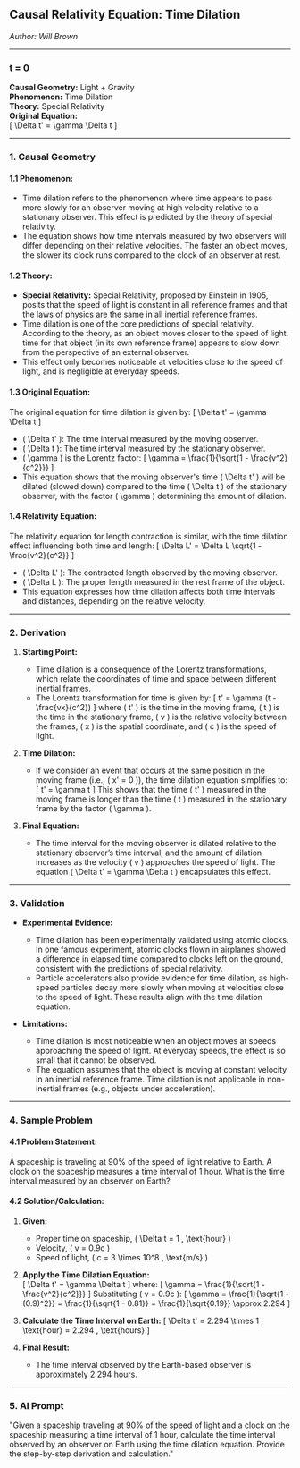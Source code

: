 ## **Causal Relativity Equation:** Time Dilation

*Author: Will Brown*  

---

### **t = 0**  
**Causal Geometry:** Light + Gravity  
**Phenomenon:** Time Dilation  
**Theory:** Special Relativity  
**Original Equation:**  
\[
\Delta t' = \gamma \Delta t
\]  

---

### **1. Causal Geometry**  
#### **1.1 Phenomenon:**  
- Time dilation refers to the phenomenon where time appears to pass more slowly for an observer moving at high velocity relative to a stationary observer. This effect is predicted by the theory of special relativity.  
- The equation shows how time intervals measured by two observers will differ depending on their relative velocities. The faster an object moves, the slower its clock runs compared to the clock of an observer at rest.  

#### **1.2 Theory:**  
- **Special Relativity:** Special Relativity, proposed by Einstein in 1905, posits that the speed of light is constant in all reference frames and that the laws of physics are the same in all inertial reference frames.  
- Time dilation is one of the core predictions of special relativity. According to the theory, as an object moves closer to the speed of light, time for that object (in its own reference frame) appears to slow down from the perspective of an external observer.  
- This effect only becomes noticeable at velocities close to the speed of light, and is negligible at everyday speeds.

#### **1.3 Original Equation:**  
The original equation for time dilation is given by:
\[
\Delta t' = \gamma \Delta t
\]
- \( \Delta t' \): The time interval measured by the moving observer.  
- \( \Delta t \): The time interval measured by the stationary observer.  
- \( \gamma \) is the Lorentz factor:
  \[
  \gamma = \frac{1}{\sqrt{1 - \frac{v^2}{c^2}}}
  \]
- This equation shows that the moving observer's time \( \Delta t' \) will be dilated (slowed down) compared to the time \( \Delta t \) of the stationary observer, with the factor \( \gamma \) determining the amount of dilation.

#### **1.4 Relativity Equation:**  
The relativity equation for length contraction is similar, with the time dilation effect influencing both time and length:
\[
\Delta L' = \Delta L \sqrt{1 - \frac{v^2}{c^2}}
\]
- \( \Delta L' \): The contracted length observed by the moving observer.  
- \( \Delta L \): The proper length measured in the rest frame of the object.  
- This equation expresses how time dilation affects both time intervals and distances, depending on the relative velocity.

---

### **2. Derivation**  
1. **Starting Point:**  
   - Time dilation is a consequence of the Lorentz transformations, which relate the coordinates of time and space between different inertial frames.  
   - The Lorentz transformation for time is given by:
     \[
     t' = \gamma (t - \frac{vx}{c^2})
     \]
     where \( t' \) is the time in the moving frame, \( t \) is the time in the stationary frame, \( v \) is the relative velocity between the frames, \( x \) is the spatial coordinate, and \( c \) is the speed of light.

2. **Time Dilation:**  
   - If we consider an event that occurs at the same position in the moving frame (i.e., \( x' = 0 \)), the time dilation equation simplifies to:
     \[
     t' = \gamma t
     \]
     This shows that the time \( t' \) measured in the moving frame is longer than the time \( t \) measured in the stationary frame by the factor \( \gamma \).

3. **Final Equation:**  
   - The time interval for the moving observer is dilated relative to the stationary observer’s time interval, and the amount of dilation increases as the velocity \( v \) approaches the speed of light. The equation \( \Delta t' = \gamma \Delta t \) encapsulates this effect.

---

### **3. Validation**  
- **Experimental Evidence:**  
  - Time dilation has been experimentally validated using atomic clocks. In one famous experiment, atomic clocks flown in airplanes showed a difference in elapsed time compared to clocks left on the ground, consistent with the predictions of special relativity.  
  - Particle accelerators also provide evidence for time dilation, as high-speed particles decay more slowly when moving at velocities close to the speed of light. These results align with the time dilation equation.  

- **Limitations:**  
  - Time dilation is most noticeable when an object moves at speeds approaching the speed of light. At everyday speeds, the effect is so small that it cannot be observed.  
  - The equation assumes that the object is moving at constant velocity in an inertial reference frame. Time dilation is not applicable in non-inertial frames (e.g., objects under acceleration).

---

### **4. Sample Problem**  
#### **4.1 Problem Statement:**  
A spaceship is traveling at 90% of the speed of light relative to Earth. A clock on the spaceship measures a time interval of 1 hour. What is the time interval measured by an observer on Earth?  

#### **4.2 Solution/Calculation:**  
1. **Given:**  
   - Proper time on spaceship, \( \Delta t = 1 \, \text{hour} \)  
   - Velocity, \( v = 0.9c \)  
   - Speed of light, \( c = 3 \times 10^8 \, \text{m/s} \)  

2. **Apply the Time Dilation Equation:**  
   \[
   \Delta t' = \gamma \Delta t
   \]
   where:
   \[
   \gamma = \frac{1}{\sqrt{1 - \frac{v^2}{c^2}}}
   \]
   Substituting \( v = 0.9c \):
   \[
   \gamma = \frac{1}{\sqrt{1 - (0.9)^2}} = \frac{1}{\sqrt{1 - 0.81}} = \frac{1}{\sqrt{0.19}} \approx 2.294
   \]

3. **Calculate the Time Interval on Earth:**
   \[
   \Delta t' = 2.294 \times 1 \, \text{hour} = 2.294 \, \text{hours}
   \]

4. **Final Result:**  
   - The time interval observed by the Earth-based observer is approximately 2.294 hours.  

---

### **5. AI Prompt**  
"Given a spaceship traveling at 90% of the speed of light and a clock on the spaceship measuring a time interval of 1 hour, calculate the time interval observed by an observer on Earth using the time dilation equation. Provide the step-by-step derivation and calculation."
